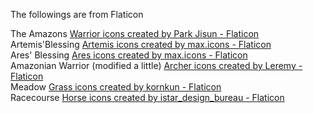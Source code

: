 The followings are from Flaticon

The Amazons <a href="https://www.flaticon.com/free-icons/warrior" title="warrior icons">Warrior icons created by Park Jisun - Flaticon</a><br>
Artemis'Blessing <a href="https://www.flaticon.com/free-icons/artemis" title="artemis icons">Artemis icons created by max.icons - Flaticon</a><br>
Ares' Blessing <a href="https://www.flaticon.com/free-icons/ares" title="ares icons">Ares icons created by max.icons - Flaticon</a><br>
Amazonian Warrior (modified a little) <a href="https://www.flaticon.com/free-icons/archer" title="archer icons">Archer icons created by Leremy - Flaticon</a><br>
Meadow <a href="https://www.flaticon.com/free-icons/grass" title="grass icons">Grass icons created by kornkun - Flaticon</a><br>
Racecourse <a href="https://www.flaticon.com/free-icons/horse" title="horse icons">Horse icons created by istar_design_bureau - Flaticon</a>
